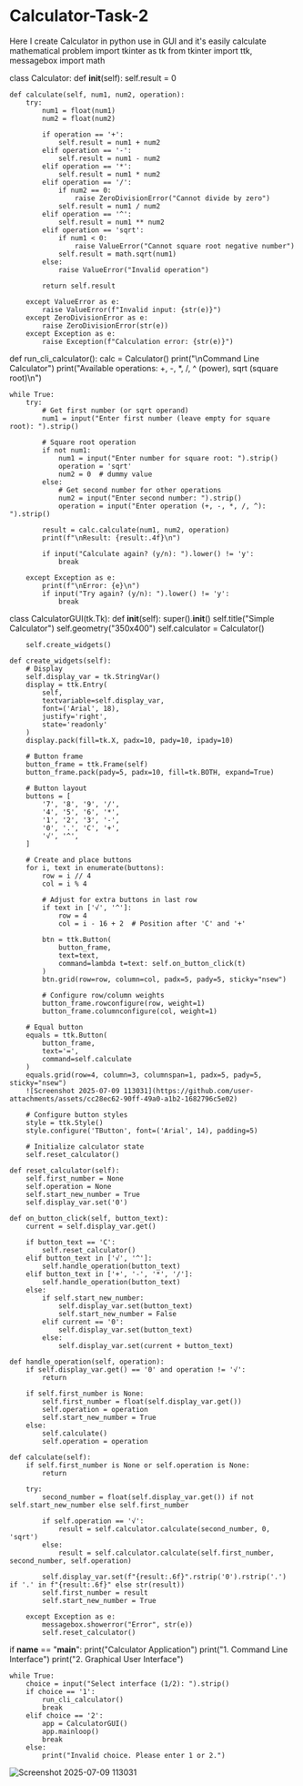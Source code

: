 # Calculator-Task-2
Here I create Calculator in python use in GUI and it's easily calculate mathematical problem
import tkinter as tk
from tkinter import ttk, messagebox
import math

class Calculator:
    def __init__(self):
        self.result = 0

    def calculate(self, num1, num2, operation):
        try:
            num1 = float(num1)
            num2 = float(num2)
            
            if operation == '+':
                self.result = num1 + num2
            elif operation == '-':
                self.result = num1 - num2
            elif operation == '*':
                self.result = num1 * num2
            elif operation == '/':
                if num2 == 0:
                    raise ZeroDivisionError("Cannot divide by zero")
                self.result = num1 / num2
            elif operation == '^':
                self.result = num1 ** num2
            elif operation == 'sqrt':
                if num1 < 0:
                    raise ValueError("Cannot square root negative number")
                self.result = math.sqrt(num1)
            else:
                raise ValueError("Invalid operation")
                
            return self.result
            
        except ValueError as e:
            raise ValueError(f"Invalid input: {str(e)}")
        except ZeroDivisionError as e:
            raise ZeroDivisionError(str(e))
        except Exception as e:
            raise Exception(f"Calculation error: {str(e)}")

def run_cli_calculator():
    calc = Calculator()
    print("\nCommand Line Calculator")
    print("Available operations: +, -, *, /, ^ (power), sqrt (square root)\n")

    while True:
        try:
            # Get first number (or sqrt operand)
            num1 = input("Enter first number (leave empty for square root): ").strip()
            
            # Square root operation
            if not num1:
                num1 = input("Enter number for square root: ").strip()
                operation = 'sqrt'
                num2 = 0  # dummy value
            else:
                # Get second number for other operations
                num2 = input("Enter second number: ").strip()
                operation = input("Enter operation (+, -, *, /, ^): ").strip()
            
            result = calc.calculate(num1, num2, operation)
            print(f"\nResult: {result:.4f}\n")
            
            if input("Calculate again? (y/n): ").lower() != 'y':
                break
                
        except Exception as e:
            print(f"\nError: {e}\n")
            if input("Try again? (y/n): ").lower() != 'y':
                break

class CalculatorGUI(tk.Tk):
    def __init__(self):
        super().__init__()
        self.title("Simple Calculator")
        self.geometry("350x400")
        self.calculator = Calculator()
        
        self.create_widgets()
    
    def create_widgets(self):
        # Display
        self.display_var = tk.StringVar()
        display = ttk.Entry(
            self,
            textvariable=self.display_var,
            font=('Arial', 18),
            justify='right',
            state='readonly'
        )
        display.pack(fill=tk.X, padx=10, pady=10, ipady=10)
        
        # Button frame
        button_frame = ttk.Frame(self)
        button_frame.pack(pady=5, padx=10, fill=tk.BOTH, expand=True)
        
        # Button layout
        buttons = [
            '7', '8', '9', '/',
            '4', '5', '6', '*',
            '1', '2', '3', '-',
            '0', '.', 'C', '+',
            '√', '^', 
        ]
        
        # Create and place buttons
        for i, text in enumerate(buttons):
            row = i // 4
            col = i % 4
            
            # Adjust for extra buttons in last row
            if text in ['√', '^']:
                row = 4
                col = i - 16 + 2  # Position after 'C' and '+'

            btn = ttk.Button(
                button_frame,
                text=text,
                command=lambda t=text: self.on_button_click(t)
            )
            btn.grid(row=row, column=col, padx=5, pady=5, sticky="nsew")
            
            # Configure row/column weights
            button_frame.rowconfigure(row, weight=1)
            button_frame.columnconfigure(col, weight=1)
        
        # Equal button
        equals = ttk.Button(
            button_frame,
            text='=',
            command=self.calculate
        )
        equals.grid(row=4, column=3, columnspan=1, padx=5, pady=5, sticky="nsew")
        ![Screenshot 2025-07-09 113031](https://github.com/user-attachments/assets/cc28ec62-90ff-49a0-a1b2-1682796c5e02)

        # Configure button styles
        style = ttk.Style()
        style.configure('TButton', font=('Arial', 14), padding=5)
        
        # Initialize calculator state
        self.reset_calculator()
    
    def reset_calculator(self):
        self.first_number = None
        self.operation = None
        self.start_new_number = True
        self.display_var.set('0')
    
    def on_button_click(self, button_text):
        current = self.display_var.get()
        
        if button_text == 'C':
            self.reset_calculator()
        elif button_text in ['√', '^']:
            self.handle_operation(button_text)
        elif button_text in ['+', '-', '*', '/']:
            self.handle_operation(button_text)
        else:
            if self.start_new_number:
                self.display_var.set(button_text)
                self.start_new_number = False
            elif current == '0':
                self.display_var.set(button_text)
            else:
                self.display_var.set(current + button_text)
    
    def handle_operation(self, operation):
        if self.display_var.get() == '0' and operation != '√':
            return
            
        if self.first_number is None:
            self.first_number = float(self.display_var.get())
            self.operation = operation
            self.start_new_number = True
        else:
            self.calculate()
            self.operation = operation
    
    def calculate(self):
        if self.first_number is None or self.operation is None:
            return
            
        try:
            second_number = float(self.display_var.get()) if not self.start_new_number else self.first_number
            
            if self.operation == '√':
                result = self.calculator.calculate(second_number, 0, 'sqrt')
            else:
                result = self.calculator.calculate(self.first_number, second_number, self.operation)
            
            self.display_var.set(f"{result:.6f}".rstrip('0').rstrip('.') if '.' in f"{result:.6f}" else str(result))
            self.first_number = result
            self.start_new_number = True
        
        except Exception as e:
            messagebox.showerror("Error", str(e))
            self.reset_calculator()

if __name__ == "__main__":
    print("Calculator Application")
    print("1. Command Line Interface")
    print("2. Graphical User Interface")
    
    while True:
        choice = input("Select interface (1/2): ").strip()
        if choice == '1':
            run_cli_calculator()
            break
        elif choice == '2':
            app = CalculatorGUI()
            app.mainloop()
            break
        else:
            print("Invalid choice. Please enter 1 or 2.")
![Screenshot 2025-07-09 113031](https://github.com/user-attachments/assets/b7f71807-360f-4684-97cf-b2bc643ed3fe)


